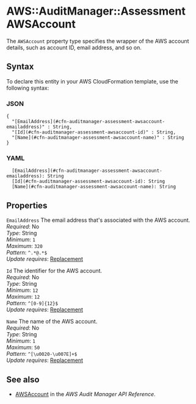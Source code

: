 # AWS::AuditManager::Assessment AWSAccount<a name="aws-properties-auditmanager-assessment-awsaccount"></a>

 The `AWSAccount` property type specifies the wrapper of the AWS account details, such as account ID, email address, and so on\. 

## Syntax<a name="aws-properties-auditmanager-assessment-awsaccount-syntax"></a>

To declare this entity in your AWS CloudFormation template, use the following syntax:

### JSON<a name="aws-properties-auditmanager-assessment-awsaccount-syntax.json"></a>

```
{
  "[EmailAddress](#cfn-auditmanager-assessment-awsaccount-emailaddress)" : String,
  "[Id](#cfn-auditmanager-assessment-awsaccount-id)" : String,
  "[Name](#cfn-auditmanager-assessment-awsaccount-name)" : String
}
```

### YAML<a name="aws-properties-auditmanager-assessment-awsaccount-syntax.yaml"></a>

```
  [EmailAddress](#cfn-auditmanager-assessment-awsaccount-emailaddress): String
  [Id](#cfn-auditmanager-assessment-awsaccount-id): String
  [Name](#cfn-auditmanager-assessment-awsaccount-name): String
```

## Properties<a name="aws-properties-auditmanager-assessment-awsaccount-properties"></a>

`EmailAddress`  <a name="cfn-auditmanager-assessment-awsaccount-emailaddress"></a>
 The email address that's associated with the AWS account\.   
*Required*: No  
*Type*: String  
*Minimum*: `1`  
*Maximum*: `320`  
*Pattern*: `^.*@.*$`  
*Update requires*: [Replacement](https://docs.aws.amazon.com/AWSCloudFormation/latest/UserGuide/using-cfn-updating-stacks-update-behaviors.html#update-replacement)

`Id`  <a name="cfn-auditmanager-assessment-awsaccount-id"></a>
 The identifier for the AWS account\.   
*Required*: No  
*Type*: String  
*Minimum*: `12`  
*Maximum*: `12`  
*Pattern*: `^[0-9]{12}$`  
*Update requires*: [Replacement](https://docs.aws.amazon.com/AWSCloudFormation/latest/UserGuide/using-cfn-updating-stacks-update-behaviors.html#update-replacement)

`Name`  <a name="cfn-auditmanager-assessment-awsaccount-name"></a>
 The name of the AWS account\.   
*Required*: No  
*Type*: String  
*Minimum*: `1`  
*Maximum*: `50`  
*Pattern*: `^[\u0020-\u007E]+$`  
*Update requires*: [Replacement](https://docs.aws.amazon.com/AWSCloudFormation/latest/UserGuide/using-cfn-updating-stacks-update-behaviors.html#update-replacement)

## See also<a name="aws-properties-auditmanager-assessment-awsaccount--seealso"></a>
+ [AWSAccount](https://docs.aws.amazon.com/audit-manager/latest/APIReference/API_AWSAccount.html) in the *AWS Audit Manager API Reference*\.

